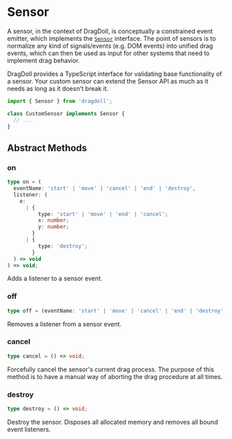 # Sensor

A sensor, in the context of DragDoll, is conceptually a constrained event emitter, which implements the [`Sensor`](https://github.com/niklasramo/dragdoll/tree/main/src/Sensors/Sensor.ts) interface. The point of sensors is to normalize any kind of signals/events (e.g. DOM events) into unified drag events, which can then be used as input for other systems that need to implement drag behavior.

DragDoll provides a TypeScript interface for validating base functionality of a sensor. Your custom sensor can extend the Sensor API as much as it needs as long as it doesn't break it.

```ts
import { Sensor } from 'dragdoll';

class CustomSensor implements Sensor {
  // ...
}
```

## Abstract Methods

### on

```ts
type on = (
  eventName: 'start' | 'move' | 'cancel' | 'end' | 'destroy',
  listener: (
    e:
      | {
          type: 'start' | 'move' | 'end' | 'cancel';
          x: number;
          y: number;
        }
      | {
          type: 'destroy';
        }
  ) => void
) => void;
```

Adds a listener to a sensor event.

### off

```ts
type off = (eventName: 'start' | 'move' | 'cancel' | 'end' | 'destroy', listener: Function) => void;
```

Removes a listener from a sensor event.

### cancel

```ts
type cancel = () => void;
```

Forcefully cancel the sensor's current drag process. The purpose of this method is to have a manual way of aborting the drag procedure at all times.

### destroy

```ts
type destroy = () => void;
```

Destroy the sensor. Disposes all allocated memory and removes all bound event listeners.
